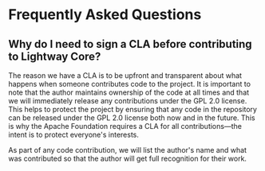 # Frequently Asked Questions

## Why do I need to sign a CLA before contributing to Lightway Core?
The reason we have a CLA is to be upfront and transparent about what happens when someone contributes code to the project. It is important to note that the author maintains ownership of the code at all times and that we will immediately release any contributions under the GPL 2.0 license. This helps to protect the project by ensuring that any code in the repository can be released under the GPL 2.0 license both now and in the future. This is why the Apache Foundation requires a CLA for all contributions—the intent is to protect everyone's interests.

As part of any code contribution, we will list the author's name and what was contributed so that the author will get full recognition for their work.

